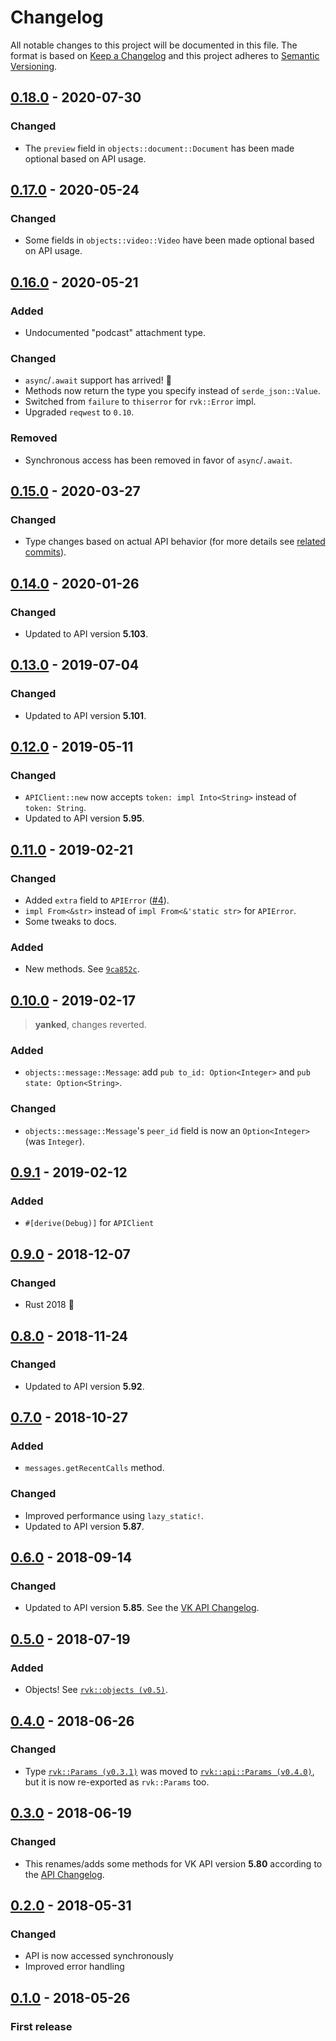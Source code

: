 # Changelog
All notable changes to this project will be documented in this file.
The format is based on [Keep a Changelog](http://keepachangelog.com/en/1.0.0/)
and this project adheres to [Semantic Versioning](http://semver.org/spec/v2.0.0.html).

## [0.18.0] - 2020-07-30
### Changed
- The `preview` field in `objects::document::Document` has been made optional based on API usage.

## [0.17.0] - 2020-05-24
### Changed
- Some fields in `objects::video::Video` have been made optional based on API usage.

## [0.16.0] - 2020-05-21
### Added
- Undocumented "podcast" attachment type.

### Changed
- `async`/`.await` support has arrived! :tada:
- Methods now return the type you specify instead of `serde_json::Value`.
- Switched from `failure` to `thiserror` for `rvk::Error` impl.
- Upgraded `reqwest` to `0.10`.

### Removed
- Synchronous access has been removed in favor of `async`/`.await`.

## [0.15.0] - 2020-03-27
### Changed
- Type changes based on actual API behavior (for more details see [related commits](https://github.com/u32i64/rvk/compare/596fa98dbf0855ed454d9a2ff803cf38b00366ff...61e5e21cf4cf1f92d62453b761719764895b2ce5)).

## [0.14.0] - 2020-01-26
### Changed
- Updated to API version **5.103**.

## [0.13.0] - 2019-07-04
### Changed
- Updated to API version **5.101**.

## [0.12.0] - 2019-05-11
### Changed
- `APIClient::new` now accepts `token: impl Into<String>` instead of `token: String`.
- Updated to API version **5.95**.

## [0.11.0] - 2019-02-21
### Changed
- Added `extra` field to `APIError` ([#4](https://github.com/u32i64/rvk/pull/4)).
- `impl From<&str>` instead of `impl From<&'static str>` for `APIError`.
- Some tweaks to docs.

### Added
- New methods. See [`9ca852c`](https://github.com/u32i64/rvk/commit/9ca852cbd9154a6a9374fe727bcd06c16dfe7111).

## [0.10.0] - 2019-02-17
> **yanked**, changes reverted.
### Added
- `objects::message::Message`: add `pub to_id: Option<Integer>` and `pub state: Option<String>`.
### Changed
- `objects::message::Message`'s `peer_id` field is now an `Option<Integer>` (was `Integer`).

## [0.9.1] - 2019-02-12
### Added
- `#[derive(Debug)]` for `APIClient`

## [0.9.0] - 2018-12-07
### Changed
- Rust 2018 :tada:

## [0.8.0] - 2018-11-24
### Changed
- Updated to API version **5.92**.

## [0.7.0] - 2018-10-27
### Added
- `messages.getRecentCalls` method.

### Changed
- Improved performance using `lazy_static!`.
- Updated to API version **5.87**.

## [0.6.0] - 2018-09-14
### Changed
- Updated to API version **5.85**. See the [VK API Changelog](https://vk.com/dev/versions).

## [0.5.0] - 2018-07-19
### Added
- Objects! See [`rvk::objects (v0.5)`](https://docs.rs/rvk/0.5/rvk/objects/index.html).

## [0.4.0] - 2018-06-26
### Changed
- Type [`rvk::Params (v0.3.1)`](https://docs.rs/rvk/0.3.1/rvk/type.Params.html) was moved to [`rvk::api::Params (v0.4.0)`](https://docs.rs/rvk/0.4.0/rvk/api/type.Params.html), but it is now re-exported as `rvk::Params` too.

## [0.3.0] - 2018-06-19
### Changed
- This renames/adds some methods for VK API version **5.80** according to the [API Changelog](https://vk.com/dev/versions).

## [0.2.0] - 2018-05-31
### Changed
- API is now accessed synchronously
- Improved error handling

## [0.1.0] - 2018-05-26
### First release

[0.18.0]: https://github.com/u32i64/rvk/compare/v0.17.0...v0.18.0
[0.17.0]: https://github.com/u32i64/rvk/compare/v0.16.0...v0.17.0
[0.16.0]: https://github.com/u32i64/rvk/compare/v0.15.0...v0.16.0
[0.15.0]: https://github.com/u32i64/rvk/compare/v0.14.0...v0.15.0
[0.14.0]: https://github.com/u32i64/rvk/compare/v0.13.0...v0.14.0
[0.13.0]: https://github.com/u32i64/rvk/compare/v0.12.0...v0.13.0
[0.12.0]: https://github.com/u32i64/rvk/compare/v0.11.0...v0.12.0
[0.11.0]: https://github.com/u32i64/rvk/compare/v0.10.0...v0.11.0
[0.10.0]: https://github.com/u32i64/rvk/compare/v0.9.1...v0.10.0
[0.9.1]: https://github.com/u32i64/rvk/compare/v0.9.0...v0.9.1
[0.9.0]: https://github.com/u32i64/rvk/compare/v0.8.0...v0.9.0
[0.8.0]: https://github.com/u32i64/rvk/compare/v0.7.0...v0.8.0
[0.7.0]: https://github.com/u32i64/rvk/compare/v0.6.0...v0.7.0
[0.6.0]: https://github.com/u32i64/rvk/compare/v0.5.0...v0.6.0
[0.5.0]: https://github.com/u32i64/rvk/compare/v0.4.0...v0.5.0
[0.4.0]: https://github.com/u32i64/rvk/compare/v0.3.0...v0.4.0
[0.3.0]: https://github.com/u32i64/rvk/compare/v0.2.0...v0.3.0
[0.2.0]: https://github.com/u32i64/rvk/compare/v0.1.0...v0.2.0
[0.1.0]: https://github.com/u32i64/rvk/releases/tag/v0.1.0
